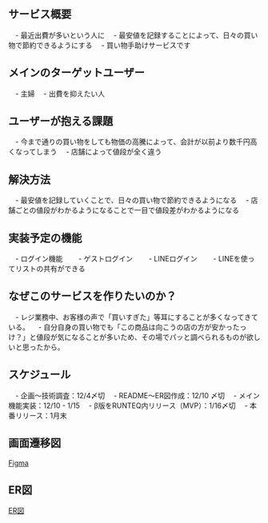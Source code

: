 ## サービス概要
　- 最近出費が多いという人に
　- 最安値を記録することによって、日々の買い物で節約できるようにする
　- 買い物手助けサービスです


## メインのターゲットユーザー
　- 主婦
　- 出費を抑えたい人


## ユーザーが抱える課題
　- 今まで通りの買い物をしても物価の高騰によって、会計が以前より数千円高くなってしまう
　- 店舗によって値段が全く違う


## 解決方法
　- 最安値を記録していくことで、日々の買い物で節約できるようになる
　- 店舗ごとの値段がわかるようになることで一目で値段差がわかるようになる

## 実装予定の機能
　- ログイン機能
　　- ゲストログイン
　　- LINEログイン
　　- LINEを使ってリストの共有ができる


## なぜこのサービスを作りたいのか？
　- レジ業務中、お客様の声で「買いすぎた」等耳にすることが多くなってきている。
　- 自分自身の買い物でも「この商品は向こうの店の方が安かったっけ？」と値段が気になることが多いため、その場でパッと調べられるものが欲しいと思ったから。


## スケジュール
　- 企画〜技術調査：12/4〆切
　- README〜ER図作成：12/10 〆切
　- メイン機能実装：12/10 - 1/15
　- β版をRUNTEQ内リリース（MVP）：1/16〆切
　- 本番リリース：1月末


## 画面遷移図
[Figma](https://www.figma.com/file/gwugEzurjjBQAIWf0kCBZU/%E3%83%9D%E3%83%BC%E3%83%88%E3%83%95%E3%82%A9%E3%83%AA%E3%82%AA?node-id=0%3A1&t=cc1SMXXuOzXViNFs-1)


## ER図
[ER図](https://gyazo.com/461e4ac6ed6cac50d7eb701b0dcea329)